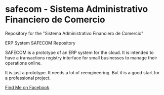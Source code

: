 # safecom - Sistema Administrativo Financiero de Comercio
Repository for the "Sistema Administrativo Financiero de Comercio"

ERP System SAFECOM Repository

SAFECOM is a prototype of an ERP system for the cloud. It is intended to have a transactions registry interface for small businesses to manage their operations online.

It is just a prototype. It needs a lot of reengineering. But it is a good start for a professional project.

[Find Me on Facebook](https://www.facebook.com/supersimio)
